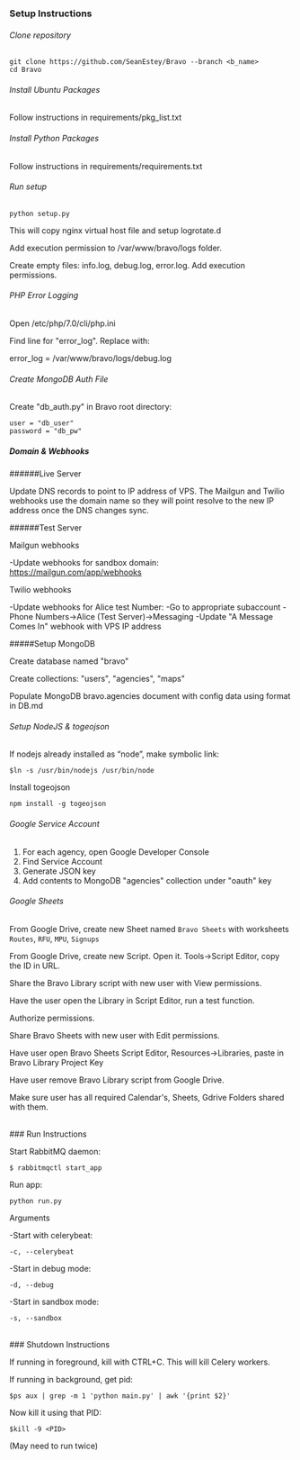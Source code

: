 ### Setup Instructions

###### Clone repository
```
git clone https://github.com/SeanEstey/Bravo --branch <b_name>
cd Bravo
```

###### Install Ubuntu Packages

Follow instructions in requirements/pkg_list.txt

###### Install Python Packages

Follow instructions in requirements/requirements.txt

###### Run setup

`python setup.py`

This will copy nginx virtual host file and setup logrotate.d

Add execution permission to /var/www/bravo/logs folder. 

Create empty files: info.log, debug.log, error.log. Add execution permissions.

###### PHP Error Logging

Open /etc/php/7.0/cli/php.ini

Find line for "error_log". Replace with:

error_log = /var/www/bravo/logs/debug.log

###### Create MongoDB Auth File

Create "db_auth.py" in Bravo root directory:
```
user = "db_user"
password = "db_pw"
```

##### Domain & Webhooks

######Live Server

Update DNS records to point to IP address of VPS.
The Mailgun and Twilio webhooks use the domain name so they will point resolve to the new IP address once the DNS changes sync.

######Test Server

Mailgun webhooks 

-Update webhooks for sandbox domain: https://mailgun.com/app/webhooks

Twilio webhooks

-Update webhooks for Alice test Number:
-Go to appropriate subaccount
-Phone Numbers->Alice (Test Server)->Messaging
-Update "A Message Comes In" webhook with VPS IP address

#####Setup MongoDB

Create database named "bravo"

Create collections: "users", "agencies", "maps"

Populate MongoDB bravo.agencies document with config data using format in DB.md


###### Setup NodeJS & togeojson

If nodejs already installed as “node”, make symbolic link:
```
$ln -s /usr/bin/nodejs /usr/bin/node
```

Install togeojson
```
npm install -g togeojson
```



###### Google Service Account

1. For each agency, open Google Developer Console
2. Find Service Account
3. Generate JSON key
4. Add contents to MongoDB "agencies" collection under "oauth" key

###### Google Sheets

From Google Drive, create new Sheet named `Bravo Sheets` with worksheets `Routes`, `RFU`, `MPU`, `Signups`

From Google Drive, create new Script. Open it. Tools->Script Editor, copy the ID in URL.

Share the Bravo Library script with new user with View permissions.

Have the user open the Library in Script Editor, run a test function. 

Authorize permissions.

Share Bravo Sheets with new user with Edit permissions.

Have user open Bravo Sheets Script Editor, Resources->Libraries, paste in Bravo Library Project Key

Have user remove Bravo Library script from Google Drive.

Make sure user has all required Calendar's, Sheets, Gdrive Folders shared with them.

<br>
### Run Instructions

Start RabbitMQ daemon:

`$ rabbitmqctl start_app`

Run app:

`python run.py`

Arguments

-Start with celerybeat:

`-c, --celerybeat` 

-Start in debug mode:

`-d, --debug`

-Start in sandbox mode:

`-s, --sandbox`

<br>
### Shutdown Instructions

If running in foreground, kill with CTRL+C. This will kill Celery workers.

If running in background, get pid:

`$ps aux | grep -m 1 'python main.py' | awk '{print $2}'`

Now kill it using that PID:

`$kill -9 <PID>`

(May need to run twice)
